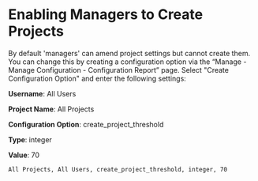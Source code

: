 # Enabling Managers to Create Projects

By default 'managers' can amend project settings but cannot create them. You can change this by creating a configuration option via the “Manage - Manage Configuration - Configuration Report” page. Select "Create Configuration Option" and enter the following settings:

**Username**: All Users

**Project Name**: All Projects

**Configuration Option**: create_project_threshold

**Type**: integer

**Value**: 70

`All Projects, All Users, create_project_threshold, integer, 70`

